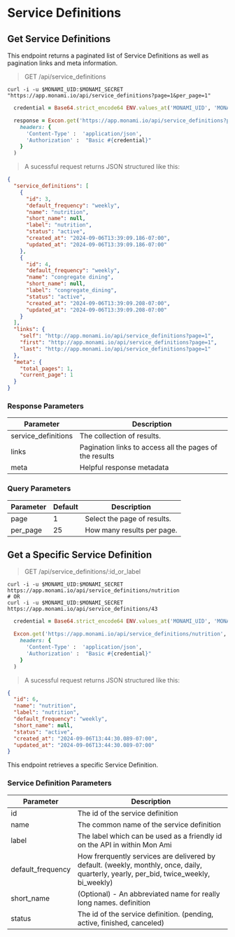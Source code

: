 # Service Definitions

## Get Service Definitions

This endpoint returns a paginated list of Service Definitions as well as pagination links and meta information.

> GET /api/service_definitions

```shell
curl -i -u $MONAMI_UID:$MONAMI_SECRET "https://app.monami.io/api/service_definitions?page=1&per_page=1"
```

```ruby
  credential = Base64.strict_encode64 ENV.values_at('MONAMI_UID', 'MONAMI_SECRET').join(':')

  response = Excon.get('https://app.monami.io/api/service_definitions?page=1&per_page=1',
    headers: {
      'Content-Type' :  'application/json',
      'Authorization' :  "Basic #{credential}"
    }
  )
```

> A sucessful request returns JSON structured like this:

```json
{
  "service_definitions": [
    {
      "id": 3,
      "default_frequency": "weekly",
      "name": "nutrition",
      "short_name": null,
      "label": "nutrition",
      "status": "active",
      "created_at": "2024-09-06T13:39:09.186-07:00",
      "updated_at": "2024-09-06T13:39:09.186-07:00"
    },
    {
      "id": 4,
      "default_frequency": "weekly",
      "name": "congregate dining",
      "short_name": null,
      "label": "congregate_dining",
      "status": "active",
      "created_at": "2024-09-06T13:39:09.208-07:00",
      "updated_at": "2024-09-06T13:39:09.208-07:00"
    }
  ],
  "links": {
    "self": "http://app.monami.io/api/service_definitions?page=1",
    "first": "http://app.monami.io/api/service_definitions?page=1",
    "last": "http://app.monami.io/api/service_definitions?page=1"
  },
  "meta": {
    "total_pages": 1,
    "current_page": 1
  }
}
```

### Response Parameters

| Parameter           | Description                                             |
| ------------------- | ------------------------------------------------------- |
| service_definitions | The collection of results.                              |
| links               | Pagination links to access all the pages of the results |
| meta                | Helpful response metadata                               |

### Query Parameters

| Parameter | Default | Description                 |
| --------- | ------- | --------------------------- |
| page      | 1       | Select the page of results. |
| per_page  | 25      | How many results per page.  |

<!-- <aside class="success">
Remember — the info!
</aside> -->

## Get a Specific Service Definition

> GET /api/service_definitions/:id_or_label

```shell
curl -i -u $MONAMI_UID:$MONAMI_SECRET https://app.monami.io/api/service_definitions/nutrition
# OR
curl -i -u $MONAMI_UID:$MONAMI_SECRET https://app.monami.io/api/service_definitions/43
```

```ruby
  credential = Base64.strict_encode64 ENV.values_at('MONAMI_UID', 'MONAMI_SECRET').join(':')

  Excon.get('https://app.monami.io/api/service_definitions/nutrition',
    headers: {
      'Content-Type' :  'application/json',
      'Authorization' :  "Basic #{credential}"
    }
  )
```

> A sucessful request returns JSON structured like this:

```json
{
  "id": 6,
  "name": "nutrition",
  "label": "nutrition",
  "default_frequency": "weekly",
  "short_name": null,
  "status": "active",
  "created_at": "2024-09-06T13:44:30.089-07:00",
  "updated_at": "2024-09-06T13:44:30.089-07:00"
}
```

This endpoint retrieves a specific Service Definition.

<!-- <aside class="warning">Inside HTML code blocks like this one, you can't use Markdown, so use <code>&lt;code&gt;</code> blocks to denote code.</aside> -->

### Service Definition Parameters

| Parameter         | Description                                                                                                                            |
| ----------------- | -------------------------------------------------------------------------------------------------------------------------------------- |
| id                | The id of the service definition                                                                                                       |
| name              | The common name of the service definition                                                                                              |
| label             | The label which can be used as a friendly id on the API in within Mon Ami                                                              |
| default_frequency | How frerquently services are delivered by default. (weekly, monthly, once, daily, quarterly, yearly, per_bid, twice_weekly, bi_weekly) |
| short_name        | (Optional) - An abbreviated name for really long names. definition                                                                     |
| status            | The id of the service definition. (pending, active, finished, canceled)                                                                |
